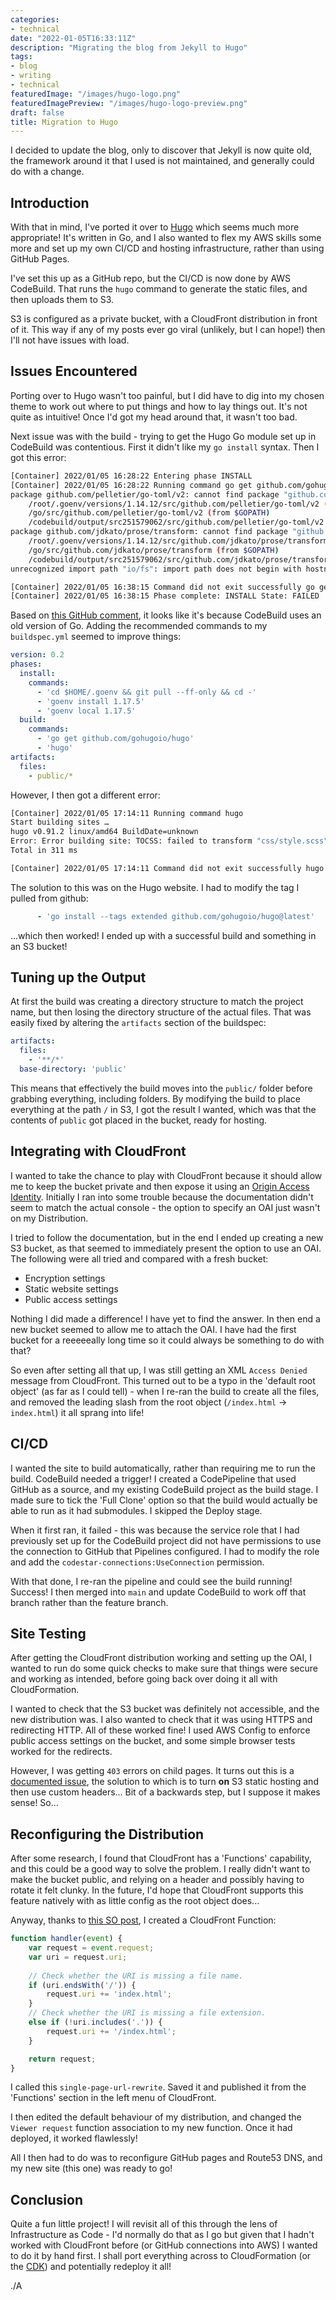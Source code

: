 ```yaml
---
categories:
- technical
date: "2022-01-05T16:33:11Z"
description: "Migrating the blog from Jekyll to Hugo"
tags:
- blog
- writing
- technical
featuredImage: "/images/hugo-logo.png"
featuredImagePreview: "/images/hugo-logo-preview.png"
draft: false
title: Migration to Hugo
---
```

I decided to update the blog, only to discover that Jekyll is now quite old, the framework around it that I used is not maintained, and generally could do with a change.
<!--more-->

## Introduction

With that in mind, I've ported it over to [Hugo](https://gohugo.io/) which seems much more appropriate! It's written in Go, and I also wanted to flex my AWS skills some more and set up my own CI/CD and hosting infrastructure, rather than using GitHub Pages.

I've set this up as a GitHub repo, but the CI/CD is now done by AWS CodeBuild. That runs the `hugo` command to generate the static files, and then uploads them to S3.

S3 is configured as a private bucket, with a CloudFront distribution in front of it. This way if any of my posts ever go viral (unlikely, but I can hope!) then I'll not have issues with load.

## Issues Encountered

Porting over to Hugo wasn't too painful, but I did have to dig into my chosen theme to work out where to put things and how to lay things out. It's not quite as intuitive! Once I'd got my head around that, it wasn't too bad.

Next issue was with the build - trying to get the Hugo Go module set up in CodeBuild was contentious. First it didn't like my `go install` syntax. Then I got this error:

```sh
[Container] 2022/01/05 16:28:22 Entering phase INSTALL
[Container] 2022/01/05 16:28:22 Running command go get github.com/gohugoio/hugo
package github.com/pelletier/go-toml/v2: cannot find package "github.com/pelletier/go-toml/v2" in any of:
    /root/.goenv/versions/1.14.12/src/github.com/pelletier/go-toml/v2 (from $GOROOT)
    /go/src/github.com/pelletier/go-toml/v2 (from $GOPATH)
    /codebuild/output/src251579062/src/github.com/pelletier/go-toml/v2
package github.com/jdkato/prose/transform: cannot find package "github.com/jdkato/prose/transform" in any of:
    /root/.goenv/versions/1.14.12/src/github.com/jdkato/prose/transform (from $GOROOT)
    /go/src/github.com/jdkato/prose/transform (from $GOPATH)
    /codebuild/output/src251579062/src/github.com/jdkato/prose/transform
unrecognized import path "io/fs": import path does not begin with hostname

[Container] 2022/01/05 16:38:15 Command did not exit successfully go get github.com/gohugoio/hugo exit status 1
[Container] 2022/01/05 16:38:15 Phase complete: INSTALL State: FAILED
```

Based on [this GitHub comment](https://github.com/aws/aws-codebuild-docker-images/issues/425#issuecomment-861921069), it looks like it's because CodeBuild uses an old version of Go. Adding the recommended commands to my `buildspec.yml` seemed to improve things:

```yaml
version: 0.2
phases:
  install:
    commands:
      - 'cd $HOME/.goenv && git pull --ff-only && cd -'
      - 'goenv install 1.17.5'
      - 'goenv local 1.17.5'
  build:
    commands:
      - 'go get github.com/gohugoio/hugo'
      - 'hugo'
artifacts:
  files:
    - public/*
```

However, I then got a different error:

```sh
[Container] 2022/01/05 17:14:11 Running command hugo
Start building sites … 
hugo v0.91.2 linux/amd64 BuildDate=unknown
Error: Error building site: TOCSS: failed to transform "css/style.scss" (text/x-scss). Check your Hugo installation; you need the extended version to build SCSS/SASS.: this feature is not available in your current Hugo version, see https://goo.gl/YMrWcn for more information
Total in 311 ms

[Container] 2022/01/05 17:14:11 Command did not exit successfully hugo exit status 255
```

The solution to this was on the Hugo website. I had to modify the tag I pulled from github:

```yaml
      - 'go install --tags extended github.com/gohugoio/hugo@latest'
```

...which then worked! I ended up with a successful build and something in an S3 bucket!


## Tuning up the Output

At first the build was creating a directory structure to match the project name, but then losing the directory structure of the actual files. That was easily fixed by altering the `artifacts` section of the buildspec:

```yaml
artifacts:
  files:
    - '**/*'
  base-directory: 'public'
```

This means that effectively the build moves into the `public/` folder before grabbing everything, including folders. By modifying the build to place everything at the path `/` in S3, I got the result I wanted, which was that the contents of `public` got placed in the bucket, ready for hosting.


## Integrating with CloudFront

I wanted to take the chance to play with CloudFront because it should allow me to keep the bucket private and then expose it using an [Origin Access Identity](https://docs.aws.amazon.com/AmazonCloudFront/latest/DeveloperGuide/private-content-restricting-access-to-s3.html). Initially I ran into some trouble because the documentation didn't seem to match the actual console - the option to specify an OAI just wasn't on my Distribution.

I tried to follow the documentation, but in the end I ended up creating a new S3 bucket, as that seemed to immediately present the option to use an OAI. The following were all tried and compared with a fresh bucket:

* Encryption settings
* Static website settings
* Public access settings

Nothing I did made a difference! I have yet to find the answer. In then end a new bucket seemed to allow me to attach the OAI. I have had the first bucket for a reeeeeally long time so it could always be something to do with that?

So even after setting all that up, I was still getting an XML `Access Denied` message from CloudFront. This turned out to be a typo in the 'default root object' (as far as I could tell) - when I re-ran the build to create all the files, and removed the leading slash from the root object (`/index.html` -> `index.html`) it all sprang into life!

## CI/CD

I wanted the site to build automatically, rather than requiring me to run the build. CodeBuild needed a trigger! I created a CodePipeline that used GitHub as a source, and my existing CodeBuild project as the build stage. I made sure to tick the 'Full Clone' option so that the build would actually be able to run as it had submodules. I skipped the Deploy stage.

When it first ran, it failed - this was because the service role that I had previously set up for the CodeBuild project did not have permissions to use the connection to GitHub that Pipelines configured. I had to modify the role and add the `codestar-connections:UseConnection` permission.

With that done, I re-ran the pipeline and could see the build running! Success! I then merged into `main` and update CodeBuild to work off that branch rather than the feature branch.

## Site Testing

After getting the CloudFront distribution working and setting up the OAI, I wanted to run do some quick checks to make sure that things were secure and working as intended, before going back over doing it all with CloudFormation.

I wanted to check that the S3 bucket was definitely not accessible, and the new distribution was. I also wanted to check that it was using HTTPS and redirecting HTTP. All of these worked fine! I used AWS Config to enforce public access settings on the bucket, and some simple browser tests worked for the redirects.

However, I was getting `403` errors on child pages. It turns out this is a [documented issue](https://discourse.gohugo.io/t/how-to-force-index-html-in-all-a/5059/7), the solution to which is to turn **on** S3 static hosting and then use custom headers... Bit of a backwards step, but I suppose it makes sense! So...

## Reconfiguring the Distribution

After some research, I found that CloudFront has a 'Functions' capability, and this could be a good way to solve the problem. I really didn't want to make the bucket public, and relying on a header and possibly having to rotate it felt clunky. In the future, I'd hope that CloudFront supports this feature natively with as little config as the root object does...

Anyway, thanks to [this SO post](https://stackoverflow.com/a/69157535/216695), I created a CloudFront Function:

```javascript
function handler(event) {
    var request = event.request;
    var uri = request.uri;
    
    // Check whether the URI is missing a file name.
    if (uri.endsWith('/')) {
        request.uri += 'index.html';
    } 
    // Check whether the URI is missing a file extension.
    else if (!uri.includes('.')) {
        request.uri += '/index.html';
    }

    return request;
}
```

I called this `single-page-url-rewrite`. Saved it and published it from the 'Functions' section in the left menu of CloudFront.

I then edited the default behaviour of my distribution, and changed the `Viewer request` function association to my new function. Once it had deployed, it worked flawlessly!

All I then had to do was to reconfigure GitHub pages and Route53 DNS, and my new site (this one) was ready to go!

## Conclusion

Quite a fun little project! I will revisit all of this through the lens of Infrastructure as Code - I'd normally do that as I go but given that I hadn't worked with CloudFront before (or GitHub connections into AWS) I wanted to do it by hand first. I shall port everything across to CloudFormation (or the [CDK](https://aws.amazon.com/cdk/)) and potentially redeploy it all!

./A
